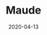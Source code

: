 ---
layout: page
title: Maude
permalink: /maude
domain: getmaude.com
status: live
tags: hygiene sex
date: 2020-04-13
---